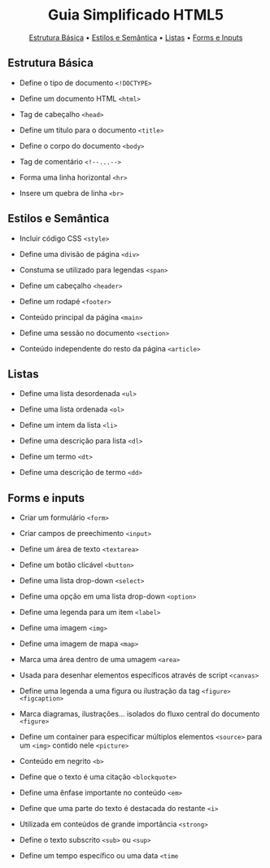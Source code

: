 <h1 align="center">Guia Simplificado HTML5</h1>

<p align="center">
<a href="#estrutura">Estrutura Básica</a> • <a href="#estilos">Estilos e Semântica</a> • <a href="#listas">Listas</a> • <a href="#formseinputs">Forms e Inputs</a>
</p>

##

<div id="estrutura">
  
## Estrutura Básica

* Define o tipo de documento `<!DOCTYPE>`

* Define um documento HTML `<html>`

* Tag de cabeçalho `<head>`

* Define um título para o documento `<title>`

* Define o corpo do documento `<body>`

* Tag de comentário `<!--...-->`

* Forma uma linha horizontal `<hr>`

* Insere um quebra de linha `<br>`

</div>

<div id="estilos">
  
## Estilos e Semântica

* Incluir código CSS `<style>`

* Define uma divisão de página `<div>`

* Constuma se utilizado para legendas `<span>`

* Define um cabeçalho `<header>`

* Define um rodapé `<footer>`

* Conteúdo principal da página `<main>`

* Define uma sessão no documento `<section>`

* Conteúdo independente do resto da página `<article>`

</div>

<div id="listas">
 
## Listas

* Define uma lista desordenada `<ul>`

* Define uma lista ordenada `<ol>`

* Define um intem da lista `<li>`

* Define uma descrição para lista `<dl>`

* Define um termo `<dt>`

* Define uma descrição de termo `<dd>`
  
</div> 

<div id="formseinputs">  
  
## Forms e inputs

* Criar um formulário `<form>`

* Criar campos de preechimento `<input>`

* Define um área de texto `<textarea>`

* Define um botão clicável `<button>`

* Define uma lista drop-down `<select>`

* Define uma opção em uma lista drop-down `<option>`

* Define uma legenda para um item `<label>`

* Define uma imagem `<img>`

* Define uma imagem de mapa `<map>`
  
* Marca uma área dentro de uma umagem `<area>`

* Usada para desenhar elementos específicos através de script `<canvas>`
  
* Define uma legenda a uma figura ou ilustração da tag `<figure>` `<figcaption>`
 
* Marca diagramas, ilustrações... isolados do fluxo central do documento `<figure>`
  
* Define um container para especificar múltiplos elementos `<source>` para um `<img>` contido nele `<picture>`

* Conteúdo em negrito `<b>`
  
* Define que o texto é uma citação `<blockquote>`
 
* Define uma ênfase importante no conteúdo `<em>`
  
* Define que uma parte do texto é destacada do restante `<i>`
  
* Utilizada em conteúdos de grande importância `<strong>`
  
* Define o texto subscrito `<sub>` ou `<sup>`
  
* Define um tempo específico ou uma data `<time`

</div> 
